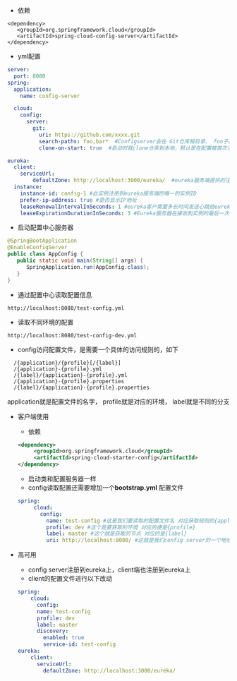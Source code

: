 - 依赖
```
<dependency> 
   <groupId>org.springframework.cloud</groupId>    
   <artifactId>spring-cloud-config-server</artifactId>
</dependency>
```
- yml配置

```yaml
server:
  port: 8080
spring:
  application:
    name: config-server

  cloud:
    config:
      server:
        git:
          uri: https://github.com/xxxx.git
          search-paths: foo,bar*  #Configserver会在 Git仓库根目录、 foo子目录，以及所有以 bar开始的子目录中查找配置文件。
          clone-on-start: true  #启动时就clone仓库到本地，默认是在配置被首次请求时，config server才会clone git仓库

eureka:
  client:
    serviceUrl:
        defaultZone: http://localhost:3000/eureka/  #eureka服务端提供的注册地址 参考服务端配置的这个路径
  instance:
    instance-id: config-1 #此实例注册到eureka服务端的唯一的实例ID
    prefer-ip-address: true #是否显示IP地址
    leaseRenewalIntervalInSeconds: 1 #eureka客户需要多长时间发送心跳给eureka服务器，表明它仍然活着,默认为30 秒 (与下面配置的单位都是秒)
    leaseExpirationDurationInSeconds: 3 #Eureka服务器在接收到实例的最后一次发出的心跳后，需要等待多久才可以将此实例删除，默认为90秒               
```
- 启动配置中心服务器
```java
@SpringBootApplication
@EnableConfigServer
public class AppConfig {
   public static void main(String[] args) {          
      SpringApplication.run(AppConfig.class);
   } 
}
```
- 通过配置中心读取配置信息
```
http://localhost:8080/test-config.yml
```
- 读取不同环境的配置
```
http://localhost:8080/test-config-dev.yml
```
- config访问配置文件，是需要一个具体的访问规则的，如下
```
  /{application}/{profile}[/{label}] 
  /{application}-{profile}.yml 
  /{label}/{application}-{profile}.yml 
  /{application}-{profile}.properties 
  /{label}/{application}-{profile}.properties
```
application就是配置文件的名字， profile就是对应的环境，  label就是不同的分支 


-  客户端使用
   - 依赖
   ```xml
   <dependency> 
        <groupId>org.springframework.cloud</groupId> 
        <artifactId>spring-cloud-starter-config</artifactId>
   </dependency>
   ```
   - 启动类和配置服务器一样
   - config读取配置还需要增加一个**bootstrap.yml** 配置文件
   ```yaml
   spring:
        cloud:
          config:
            name: test-config #这是我们要读取的配置文件名 对应获取规则的{application} 
            profile: dev #这个是要获取的环境 对应的便是{profile}
            label: master #这个就是获取的节点 对应的是{label}
            uri: http://localhost:8080/ #这就是我们config server的一个地址
   ```
   
- 高可用
  - config server注册到eureka上，client端也注册到eureka上
  - client的配置文件进行以下改动
  ```yaml
  spring:
      cloud:
        config:
        name: test-config 
        profile: dev 
        label: master 
        discovery:
          enabled: true
          service-id: test-config 
  eureka:
      client:
        serviceUrl:
          defaultZone: http://localhost:3000/eureka/
  ```
   
   

